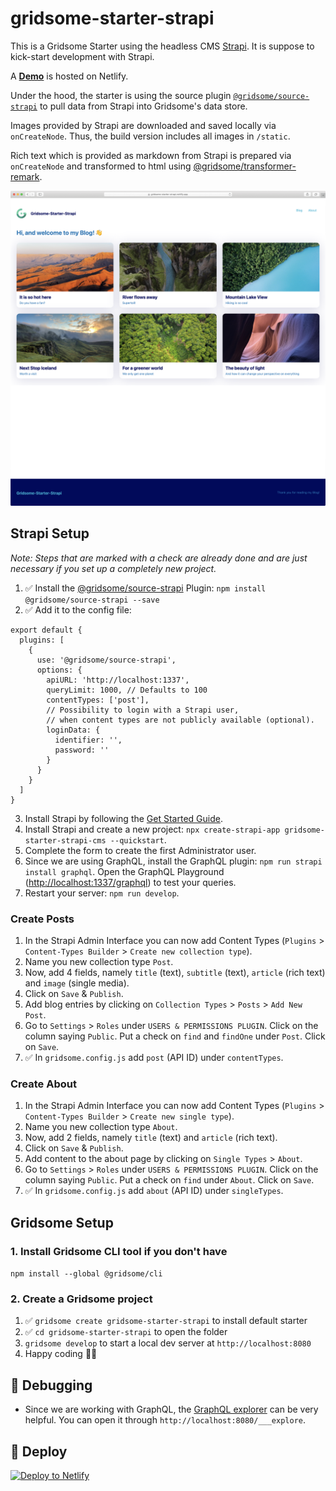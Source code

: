 # gridsome-starter-strapi

This is a Gridsome Starter using the headless CMS [Strapi](https://strapi.io). It is suppose to kick-start development with Strapi. 

A **[Demo](https://gridsome-starter-strapi.netlify.com)** is hosted on Netlify.

Under the hood, the starter is using the source plugin [`@gridsome/source-strapi`](https://gridsome.org/plugins/@gridsome/source-strapi) to pull data from Strapi into Gridsome's data store.

Images provided by Strapi are downloaded and saved locally via `onCreateNode`. Thus, the build version includes all images in `/static`.

Rich text which is provided as markdown from Strapi is prepared via `onCreateNode` and transformed to html using [@gridsome/transformer-remark](https://gridsome.org/plugins/@gridsome/transformer-remark).

![Gridsome-Starter-Strapi Preview](https://raw.githubusercontent.com/lukaskoeller/gridsome-starter-strapi/master/gridsome-starter-strapi-1680x1680.png)

## Strapi Setup

*Note: Steps that are marked with a check are already done and are just necessary if you set up a completely new project.*

1. ✅ Install the [@gridsome/source-strapi](https://gridsome.org/plugins/@gridsome/source-strapi) Plugin: `npm install @gridsome/source-strapi --save`
2. ✅ Add it to the config file:
```
export default {
  plugins: [
    {
      use: '@gridsome/source-strapi',
      options: {
        apiURL: 'http://localhost:1337',
        queryLimit: 1000, // Defaults to 100
        contentTypes: ['post'],
        // Possibility to login with a Strapi user,
        // when content types are not publicly available (optional).
        loginData: {
          identifier: '',
          password: ''
        }
      }
    }
  ]
}
```
3. Install Strapi by following the [Get Started Guide](https://strapi.io/documentation/v3.x/getting-started/quick-start.html).
4. Install Strapi and create a new project: `npx create-strapi-app gridsome-starter-strapi-cms --quickstart`.
5. Complete the form to create the first Administrator user.
6. Since we are using GraphQL, install the GraphQL plugin: `npm run strapi install graphql`. Open the GraphQL Playground ([http://localhost:1337/graphql](http://localhost:1337/graphql)) to test your queries.
7. Restart your server: `npm run develop`.

### Create Posts
1. In the Strapi Admin Interface you can now add Content Types (`Plugins` > `Content-Types Builder` > `Create new collection type`).
2. Name you new collection type `Post`.
3. Now, add 4 fields, namely `title` (text), `subtitle` (text), `article` (rich text) and `image` (single media).
4. Click on `Save` & `Publish`.
5. Add blog entries by clicking on `Collection Types` > `Posts` > `Add New Post`.
6. Go to `Settings` > `Roles` under `USERS & PERMISSIONS PLUGIN`. Click on the column saying `Public`. Put a check on `find` and `findOne` under `Post`. Click on `Save`.
7. ✅ In `gridsome.config.js` add `post` (API ID) under `contentTypes`.

### Create About
1. In the Strapi Admin Interface you can now add Content Types (`Plugins` > `Content-Types Builder` > `Create new single type`).
2. Name you new collection type `About`.
3. Now, add 2 fields, namely `title` (text) and `article` (rich text).
4. Click on `Save` & `Publish`.
5. Add content to the about page by clicking on `Single Types` > `About`.
6. Go to `Settings` > `Roles` under `USERS & PERMISSIONS PLUGIN`. Click on the column saying `Public`. Put a check on `find` under `About`. Click on `Save`.
7. ✅ In `gridsome.config.js` add `about` (API ID) under `singleTypes`.

## Gridsome Setup

### 1. Install Gridsome CLI tool if you don't have

`npm install --global @gridsome/cli`

### 2. Create a Gridsome project

1. ✅ `gridsome create gridsome-starter-strapi` to install default starter
2. ✅ `cd gridsome-starter-strapi` to open the folder
3. `gridsome develop` to start a local dev server at `http://localhost:8080`
4. Happy coding 🎉🙌

## 🐛 Debugging
* Since we are working with GraphQL, the [GraphQL explorer](https://gridsome.org/docs/data-layer/#the-graphql-explorer) can be very helpful. You can open it through `http://localhost:8080/___explore`.
## 💫 Deploy

[![Deploy to Netlify](https://www.netlify.com/img/deploy/button.svg)](https://app.netlify.com/start/deploy?repository=https://github.com/lukaskoeller/gridsome-starter-strapi)
